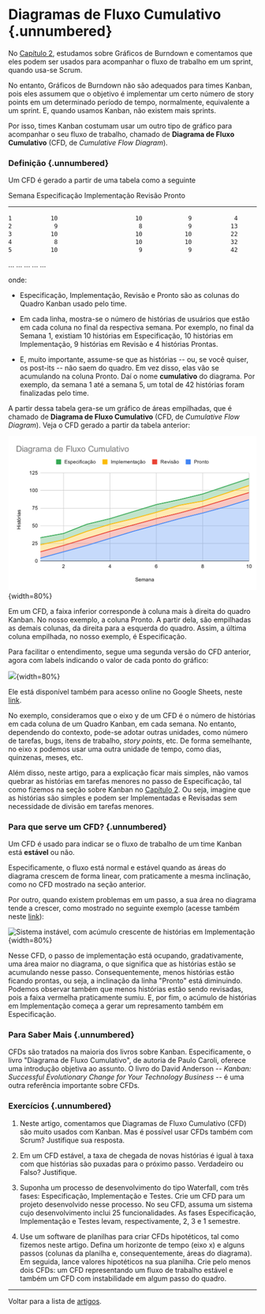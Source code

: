 

# Diagramas de Fluxo Cumulativo {.unnumbered}

No [Capítulo 2](../cap2.html#principais-artefatos-e-eventos), estudamos
sobre Gráficos de Burndown e comentamos que eles podem ser usados 
para acompanhar o fluxo de trabalho em um sprint, quando usa-se Scrum.

No entanto, Gráficos de Burndown não são adequados para times Kanban, 
pois eles assumem que o objetivo é implementar um certo número de 
story points em um determinado período de tempo, normalmente, 
equivalente a um sprint. E, quando usamos Kanban, não existem 
mais sprints.

Por isso, times Kanban costumam usar um outro tipo de gráfico para 
acompanhar o seu fluxo de trabalho, chamado de **Diagrama de Fluxo 
Cumulativo** (CFD, de *Cumulative Flow Diagram*).

### Definição {.unnumbered}

Um CFD é gerado a partir de uma tabela como a seguinte

  Semana	  Especificação	      Implementação	    Revisão      Pronto
----------  -----------------  ------------------ -----------  ---------- 
    1           10                      10             9            4
    2		     9	                     8	           9           13
    3		    10	                    10	          10           22
    4		     8	                    10	          10           32
    5		    10	                     9	           9           42
   ...         ...                     ...           ...          ...

onde:

* Especificação, Implementação, Revisão e Pronto são as colunas do Quadro 
Kanban usado pelo time.

* Em cada linha, mostra-se o número de histórias de usuários que estão em
cada coluna no final da respectiva semana. Por exemplo, no final da Semana
1, existiam 10 histórias em Especificação, 10 histórias em Implementação,
9 histórias em Revisão e 4 histórias Prontas.

* E, muito importante, assume-se que as histórias -- ou, se você quiser, 
os post-its -- não saem do quadro. Em vez disso, elas vão se acumulando 
na coluna Pronto. Daí o nome **cumulativo** do diagrama. Por exemplo, 
da semana 1 até a semana 5, um total de 42 histórias foram finalizadas 
pelo time.

A partir dessa tabela gera-se um gráfico de áreas empilhadas, que é chamado
de **Diagrama de Fluxo Cumulativo** (CFD, de *Cumulative Flow Diagram*).
Veja o CFD gerado a partir da tabela anterior:

![](./figs/cfd1.svg){width=80%}

Em um CFD, a faixa inferior corresponde à coluna mais à direita
do quadro Kanban. No nosso exemplo, a coluna Pronto. A partir dela, são
empilhadas as demais colunas, da direita para a esquerda do quadro. 
Assim, a última coluna empilhada, no nosso exemplo, é Especificação.

Para facilitar o entendimento, segue uma segunda versão do CFD anterior, 
agora com labels indicando o valor de cada ponto do gráfico:

![](./figs/cfd2){width=80%}

Ele está disponível também para acesso online no 
Google Sheets, neste [link](https://docs.google.com/spreadsheets/d/1cJpV_R2xnhXxSpVWYc7ZY0_o069Ano9oMc-VcK6PDLo/edit?usp=sharing).

No exemplo, consideramos que o eixo y de um CFD é o número de histórias
em cada coluna de um Quadro Kanban, em cada semana. No entanto, dependendo 
do contexto, pode-se adotar outras unidades, como número de tarefas, 
bugs, itens de trabalho, *story points*, etc. De forma semelhante, no eixo 
x podemos usar uma outra unidade de tempo, como dias, quinzenas, meses, etc.

Além disso, neste artigo, para a explicação ficar mais simples, não vamos
quebrar as histórias em tarefas menores no passo de Especificação, tal como
fizemos na seção sobre Kanban no 
[Capítulo 2](../cap2.html#kanban). Ou seja, imagine que as histórias são simples e 
podem ser Implementadas e Revisadas sem necessidade de divisão em tarefas 
menores.

### Para que serve um CFD? {.unnumbered}

Um CFD é usado para indicar se o fluxo de trabalho de um time Kanban 
está **estável** ou não.

Especificamente, o fluxo está normal e estável quando as áreas do diagrama 
crescem de forma linear, com praticamente a mesma inclinação, como no 
CFD mostrado na seção anterior.

Por outro, quando existem problemas em um passo, a sua área no diagrama 
tende a crescer, como mostrado no seguinte exemplo (acesse também neste [link](https://docs.google.com/spreadsheets/d/1cJpV_R2xnhXxSpVWYc7ZY0_o069Ano9oMc-VcK6PDLo/edit#gid=882423560)):

![Sistema instável, com acúmulo crescente de histórias em Implementação](./figs/cfd3){width=80%}

Nesse CFD, o passo de implementação está ocupando, gradativamente, uma 
área maior no diagrama, o que significa que as histórias estão se acumulando 
nesse passo. Consequentemente, menos histórias estão ficando prontas, ou 
seja, a inclinação da linha "Pronto" está diminuindo. Podemos observar 
também que menos histórias estão sendo revisadas, pois a faixa vermelha 
praticamente sumiu. E, por fim, o acúmulo de histórias em Implementação 
começa a gerar um represamento também em Especificação.

<!--
### CFDs e Lei de Little {.unnumbered}

Como vimos no [Capítulo 2](../cap2.html), a 
Lei de Little diz que:

WIP = TP * LT

onde:

* WIP é o *work in progress*, isto é, o número de histórias
em um passo do quadro Kanban.

* TP é o *throughput* do passo, isto é,
o número de histórias finalizadas por unidade de tempo.

* LT é o *lead time*, isto é, o intervalo de tempo que uma história 
leva para "atravessar" um passo do quadro Kanban.

Reescrevendo a fórmula temos que:

TP = WIP / LT

Essa fórmula pode ser visualizada em um CFD, como mostrado
abaixo:

![](./figs/cfd4.png){width=80%}

Analisando o diagrama, podemos concluir que:

* O número de novas histórias que entraram em revisão no período 
de tempo LT é igual a WIP. Logo, a taxa de chegada de histórias 
(ou throughput)  é  WIP / LT.

* As histórias que estavam em Revisão na semana 2 levaram LT semanas
para chegar no passo Pronto. No diagrama, essas histórias são representadas 
pela barra vertical de cor verde. Logo, LT é o lead time médio 
dessas histórias.

Portanto, podemos usar um CFD para calcular o lead time e throughput 
de cada passo de um quadro Kanban. No exemplo, fizemos isso para o 
passo de Revisão, representado pela área em azul no diagrama.

-->

### Para Saber Mais {.unnumbered}

CFDs são tratados na maioria dos livros sobre Kanban. Especificamente,
o livro "Diagrama de Fluxo Cumulativo", de autoria de Paulo Caroli, 
oferece uma introdução objetiva ao assunto. O livro do 
David Anderson -- *Kanban: Successful Evolutionary Change for Your 
Technology Business* -- é uma outra referência importante sobre CFDs.

### Exercícios {.unnumbered}

1. Neste artigo, comentamos que Diagramas de Fluxo Cumulativo (CFD) são 
muito usados com Kanban. Mas é possível usar CFDs também com Scrum? 
Justifique sua resposta.

<!--
2. Se quisermos diminuir o lead time de um passo de um Quadro Kanban, 
devemos aumentar ou diminuir o seu limite WIP? Justifique sua resposta 
usando a Lei de Little.
-->

2. Em um CFD estável, a taxa de chegada de novas histórias é igual à 
taxa com que histórias são puxadas para o próximo passo. Verdadeiro ou 
Falso? Justifique.

3. Suponha um processo de desenvolvimento do tipo Waterfall, com três 
fases: Especificação, Implementação e Testes. Crie um CFD para um projeto 
desenvolvido nesse processo. No seu CFD, assuma um sistema cujo 
desenvolvimento inclui 25 funcionalidades. As fases Especificação, 
Implementação e Testes levam, respectivamente, 2, 3 e 1 semestre.

4. Use um software de planilhas para criar CFDs hipotéticos, tal como 
fizemos neste artigo. Defina um horizonte de tempo (eixo x) e alguns 
passos (colunas da planilha e, consequentemente, áreas do diagrama). 
Em seguida, lance valores hipotéticos na sua planilha. Crie pelo menos 
dois CFDs: um CFD representando um fluxo de trabalho estável e também 
um CFD com instabilidade em algum passo do quadro.

* * * 

Voltar para a lista de [artigos](./artigos.html).
